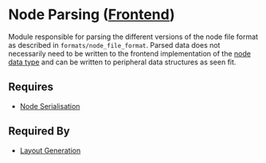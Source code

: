 # Node Parsing ([Frontend](../frontend.md))

Module responsible for parsing the different versions of the node file format as described in `formats/node_file_format`. Parsed data does not necessarily need to be written to the frontend implementation of the [node data type](../renderables/nodes/node.md) and can be written to peripheral data structures as seen fit.

## Requires

- [Node Serialisation](./serialisation.md)

## Required By

- [Layout Generation](../layout_file_format/generation.md)
